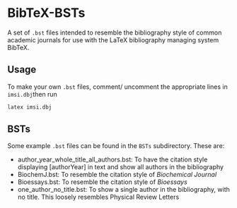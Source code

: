 # BibTeX-BSTs

A set of `.bst` files intended to resemble the bibliography style of common academic journals for use with the LaTeX bibliography managing system BibTeX.

## Usage

To make your own `.bst` files, comment/ uncomment the appropriate lines in `imsi.dbj`then run 

```bash
latex imsi.dbj
```
## BSTs

Some example `.bst` files can be found in the `BSTs` subdirectory. These are:

- author_year_whole_title_all_authors.bst: To have the citation style displaying [authorYear] in text and show all authors in the bibliography
- BiochemJ.bst: To resemble the citation style of *Biochemical Journal* 
- Bioessays.bst: To resemble the citation style of *Bioessays*
- one_author_no_title.bst: To show a single author in the bibliography, with no title. This loosely resembles Physical Review Letters



